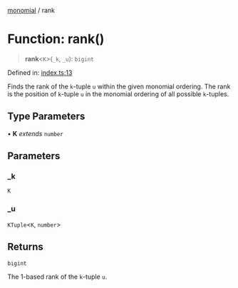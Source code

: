 [monomial](../wiki/globals) / rank

# Function: rank()

> **rank**\<`K`\>(`_k`, `_u`): `bigint`

Defined in: [index.ts:13](https://github.com/jmalena/monomial/blob/f2aef221f537a80e1c53982315984393ca802643/src/index.ts#L13)

Finds the rank of the `k`-tuple `u` within the given monomial ordering.
The rank is the position of `k`-tuple `u` in the monomial ordering of all possible `k`-tuples.

## Type Parameters

• **K** *extends* `number`

## Parameters

### \_k

`K`

### \_u

`KTuple`\<`K`, `number`\>

## Returns

`bigint`

The 1-based rank of the `k`-tuple `u`.
